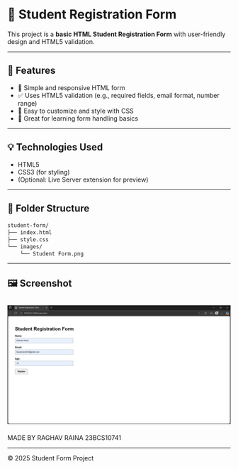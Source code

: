 # 📝 Student Registration Form

This project is a **basic HTML Student Registration Form** with user-friendly design and HTML5 validation.

---

## 🔧 Features

- 📄 Simple and responsive HTML form
- ✅ Uses HTML5 validation (e.g., required fields, email format, number range)
- 🎨 Easy to customize and style with CSS
- 🧠 Great for learning form handling basics

---

## 💡 Technologies Used

- HTML5
- CSS3 (for styling)
- (Optional: Live Server extension for preview)

---

## 📁 Folder Structure

```
student-form/
├── index.html
├── style.css
└── images/
    └── Student Form.png
```

---

## 🖼️ Screenshot

![Student Form Screenshot](StudentForm.png)
---

MADE BY RAGHAV RAINA 23BCS10741



---

© 2025 Student Form Project
